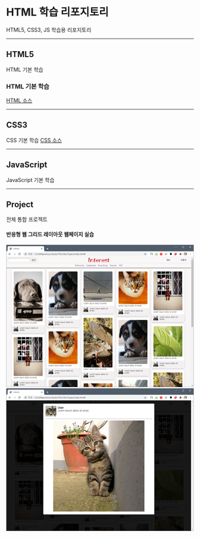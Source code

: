 # HTML 학습 리포지토리
HTML5, CSS3, JS 학습용 리포지토리

-------------------------------------------------------------

## HTML5
HTML 기본 학습

### HTML 기본 학습
[HTML 소스](https://github.com/joohy97/StudyHTML/tree/main/01_HTML)

-------------------------------------------------------------

## CSS3
CSS 기본 학습
[CSS 소스](https://github.com/joohy97/StudyHTML/tree/main/02_CSS)

-------------------------------------------------------------

## JavaScript
JavaScript 기본 학습

-------------------------------------------------------------


## Project
전체 통합 프로젝트
#### 반응형 웹 그리드 레이아웃 웹페이지 실습
![결과(메인페이지)](https://github.com/joohy97/StudyHTML/blob/main/ref_images/project_result_main.PNG)
![결과(라이트박스페이지)](https://github.com/joohy97/StudyHTML/blob/main/ref_images/project_result_lightbox.PNG)
